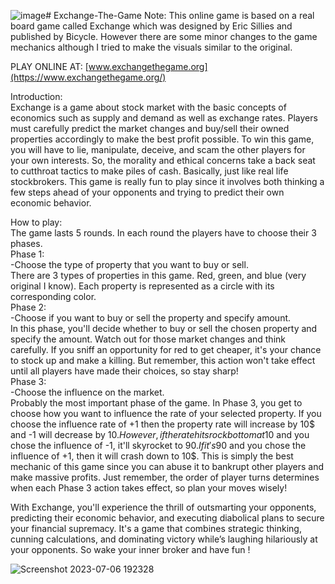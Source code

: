 ![image](https://github.com/GagikManasyan/Exchange-The-Game/assets/82650469/109a025c-4d51-4025-8929-48772452de68)# Exchange-The-Game
Note:
This online game is based on a real board game called Exchange which was designed by Eric Sillies and published by Bicycle. However there are some minor changes to the game mechanics although I tried to make the visuals similar to the original. 

PLAY ONLINE AT: [www.exchangethegame.org](https://www.exchangethegame.org/)

Introduction:<br>
Exchange is a game about stock market with the basic concepts of economics such as supply and demand as well as exchange rates. Players must carefully predict the market changes and buy/sell their owned properties accordingly to make the best profit possible. To win this game, you will have to lie, manipulate, deceive, and scam the other players for your own interests. So, the morality and ethical concerns take a back seat to cutthroat tactics to make piles of cash. Basically, just like real life stockbrokers. This game is really fun to play since it involves both thinking a few steps ahead of your opponents and trying to predict their own economic behavior.  

How to play:<br>
The game lasts 5 rounds. In each round the players have to choose their 3 phases.<br>
Phase 1:<br>
-Choose the type of property that you want to buy or sell.<br>
There are 3 types of properties in this game. Red, green, and blue (very original I know). Each property is represented as a circle with its corresponding color.<br>
Phase 2:<br>
-Choose if you want to buy or sell the property and specify amount.<br>
In this phase, you'll decide whether to buy or sell the chosen property and specify the amount. Watch out for those market changes and think carefully. If you sniff an opportunity for red to get cheaper, it's your chance to stock up and make a killing. But remember, this action won't take effect until all players have made their choices, so stay sharp!<br>
Phase 3:<br>
-Choose the influence on the market.<br>
Probably the most important phase of the game. In Phase 3, you get to choose how you want to influence the rate of your selected property. If you choose the influence rate of +1 then the property rate will increase by 10$ and -1 will decrease by 10$. However, if the rate hits rock bottom at 10$ and you chose the influence of -1, it'll skyrocket to 90$. If it's 90$ and you chose the influence of +1, then it will crash down to 10$. This is simply the best mechanic of this game since you can abuse it to bankrupt other players and make massive profits. Just remember, the order of player turns determines when each Phase 3 action takes effect, so plan your moves wisely!


With Exchange, you'll experience the thrill of outsmarting your opponents, predicting their economic behavior, and executing diabolical plans to secure your financial supremacy. It's a game that combines strategic thinking, cunning calculations, and dominating victory while’s laughing hilariously at your opponents. So wake your inner broker and have fun !


![Screenshot 2023-07-06 192328](https://github.com/GagikManasyan/Exchange-The-Game/assets/82650469/a69303b7-b02b-4b69-bbe1-8cd29750873a)
